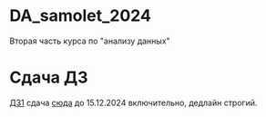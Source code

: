 # DA_samolet_2024
Вторая часть курса по "анализу данных"

# Сдача ДЗ
[ДЗ1](https://github.com/pileyan/DA_samolet_2024/blob/master/homework/hw1.ipynb) сдача [сюда](https://www.dropbox.com/request/MbU5QVNC52thdUE2loUs) до 15.12.2024 включительно, дедлайн строгий.


